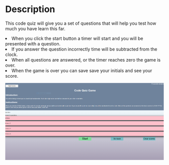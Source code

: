 <h1> Description</h1>
<p>This code quiz will give you a set of questions that will help you test how much you have learn this far.  </p>
<li>When you click the start button a timer will start and you will be presented with a question.</li>
<li>If you answer the question incorrectly time will be subtracted from the clock. </li>
<li> When all questions are answered, or the timer reaches zero the game is over.</li>
<li> When the game is over you can save save your initials and see your score. </li>

![image](/images/page%20image.PNG) 